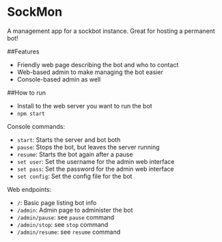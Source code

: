 # SockMon
A management app for a sockbot instance. Great for hosting a permanent bot!

##Features
 - Friendly web page describing the bot and who to contact
 - Web-based admin to make managing the bot easier
 - Console-based admin as well

##How to run
- Install to the web server you want to run the bot
-  `npm start`


Console commands:
- `start`: Starts the server and bot both
- `pause`: Stops the bot, but leaves the server running
- `resume`: Starts the bot again after a pause
- `set user`: Set the username for the admin web interface
- `set pass`: Set the password for the admin web interface
- `set config`: Set the config file for the bot

Web endpoints:
- `/`: Basic page listing bot info
- `/admin`: Admin page to administer the bot
- `/admin/pause`: see `pause` command
- `/admin/stop`: see `stop` command
- `/admin/resume`: see `resume` command
